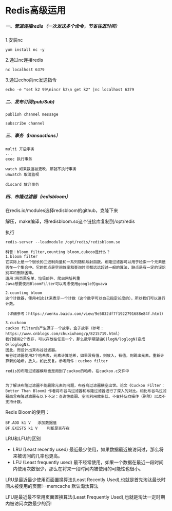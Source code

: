 # Redis高级运用

##### 一、管道连接redis（一次发送多个命令，节省往返时间）

1.安装nc

```
yum install nc -y
```

2.通过nc连接redis

```
nc localhost 6379
```

3.通过echo向nc发送指令

```
echo -e "set k2 99\nincr k2\n get k2" |nc localhost 6379
```

##### 二、发布订阅(pub/Sub)

```
publish channel message
```

```
subscribe channel
```

##### 三、事务（transactions）

```
multi 开启事务
...
exec 执行事务
```

```
watch 如果数据被更改，那就不执行事务
unwatch 取消监视
```

```
discard 放弃事务
```

##### 四、布隆过滤器（redisbloom）

在redis.io/modules选择redisbloom的github，克隆下来

解压，make编译，将redisbloom.so这个链接库复制到/opt/redis

执行

```
redis-server --loadmodule /opt/redis/redisbloom.so 
```



```
科普：bloom filter,counting bloom,cukcoo是什么？
1.bloom filter
它实际上是一个很长的二进制向量和一系列随机映射函数。布隆过滤器可以用于检索一个元素是否在一个集合中。它的优点是空间效率和查询时间都远远超过一般的算法，缺点是有一定的误识别率和删除困难。
运用:网页黑名单、垃圾邮件、爬虫网址判重
Java想要使用BloomFilter可以考虑使用google的guava

2.counting bloom
这个计数器，使用4位bit来表示一个计数（这个数字可以自己指定长度的），所以我们可以进行计数。

（详细参考：https://wenku.baidu.com/view/9e5832df7f1922791688e84f.html）

3.cuckcoo
cuckoo filter的产生源于一个故事，盒子故事（参考：https://www.cnblogs.com/chuxiuhong/p/8215719.html）
我们使用2个表存，可以存放在任意一个，那么数学期望由O(logN/loglogN)变成O(loglogN)。
因此，而设计出来布谷过滤器。
布谷过滤器使用2个哈希表，元素计算哈希，如果没有值，则放入，有值，则踢出元素，重新计算新的哈希，放入，如此反复。参考附件：cuckoo filter

redis的布隆过滤器模块也是用到了cuckoo的哈希，在cuckoo.c文件中


为了解决布隆过滤器不能删除元素的问题，布谷鸟过滤器横空出世。论文《Cuckoo Filter：Better Than Bloom》作者将布谷鸟过滤器和布隆过滤器进行了深入的对比。相比布谷鸟过滤器而言布隆过滤器有以下不足：查询性能弱、空间利用效率低、不支持反向操作（删除）以及不支持计数。
```



Redis Bloom的使用：

```
BF.ADD k1 V   添加数据值
BF.EXISTS k1 V    判断是否存在
```

LRU和LFU的区别

- LRU (Least recently used) 最近最少使用，如果数据最近被访问过，那么将来被访问的几率也更高。
- LFU (Least frequently used) 最不经常使用，如果一个数据在最近一段时间内使用次数很少，那么在将来一段时间内被使用的可能性也很小。

LRU是最近最少使用页面置换算法(Least Recently Used),也就是首先淘汰最长时间未被使用的页面!--memcache 默认淘汰算法

LFU是最近最不常用页面置换算法(Least Frequently Used),也就是淘汰一定时期内被访问次数最少的页!